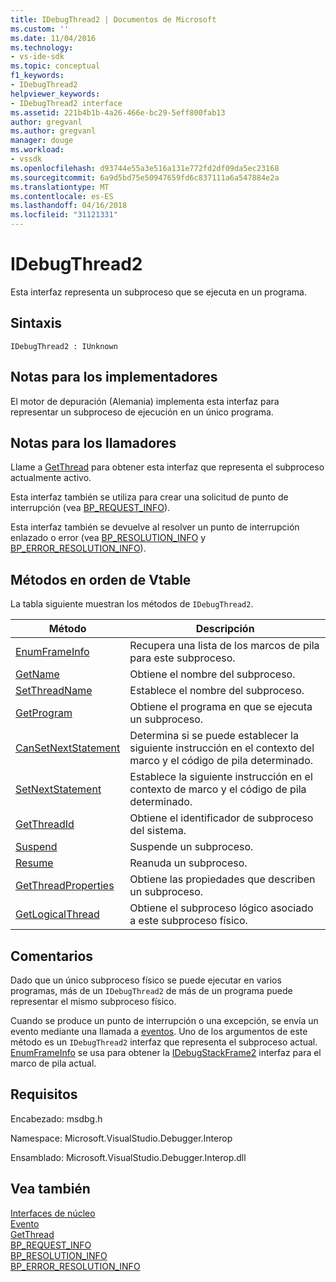 ```yaml
---
title: IDebugThread2 | Documentos de Microsoft
ms.custom: ''
ms.date: 11/04/2016
ms.technology:
- vs-ide-sdk
ms.topic: conceptual
f1_keywords:
- IDebugThread2
helpviewer_keywords:
- IDebugThread2 interface
ms.assetid: 221b4b1b-4a26-466e-bc29-5eff800fab13
author: gregvanl
ms.author: gregvanl
manager: douge
ms.workload:
- vssdk
ms.openlocfilehash: d93744e55a3e516a131e772fd2df09da5ec23168
ms.sourcegitcommit: 6a9d5bd75e50947659fd6c837111a6a547884e2a
ms.translationtype: MT
ms.contentlocale: es-ES
ms.lasthandoff: 04/16/2018
ms.locfileid: "31121331"
---
```

# <a name="idebugthread2"></a>IDebugThread2
Esta interfaz representa un subproceso que se ejecuta en un programa.  
  
## <a name="syntax"></a>Sintaxis  
  
```  
IDebugThread2 : IUnknown  
```  
  
## <a name="notes-for-implementers"></a>Notas para los implementadores  
 El motor de depuración (Alemania) implementa esta interfaz para representar un subproceso de ejecución en un único programa.  
  
## <a name="notes-for-callers"></a>Notas para los llamadores  
 Llame a [GetThread](../../../extensibility/debugger/reference/idebugstackframe2-getthread.md) para obtener esta interfaz que representa el subproceso actualmente activo.  
  
 Esta interfaz también se utiliza para crear una solicitud de punto de interrupción (vea [BP_REQUEST_INFO](../../../extensibility/debugger/reference/bp-request-info.md)).  
  
 Esta interfaz también se devuelve al resolver un punto de interrupción enlazado o error (vea [BP_RESOLUTION_INFO](../../../extensibility/debugger/reference/bp-resolution-info.md) y [BP_ERROR_RESOLUTION_INFO](../../../extensibility/debugger/reference/bp-error-resolution-info.md)).  
  
## <a name="methods-in-vtable-order"></a>Métodos en orden de Vtable  
 La tabla siguiente muestran los métodos de `IDebugThread2`.  
  
|Método|Descripción|  
|------------|-----------------|  
|[EnumFrameInfo](../../../extensibility/debugger/reference/idebugthread2-enumframeinfo.md)|Recupera una lista de los marcos de pila para este subproceso.|  
|[GetName](../../../extensibility/debugger/reference/idebugthread2-getname.md)|Obtiene el nombre del subproceso.|  
|[SetThreadName](../../../extensibility/debugger/reference/idebugthread2-setthreadname.md)|Establece el nombre del subproceso.|  
|[GetProgram](../../../extensibility/debugger/reference/idebugthread2-getprogram.md)|Obtiene el programa en que se ejecuta un subproceso.|  
|[CanSetNextStatement](../../../extensibility/debugger/reference/idebugthread2-cansetnextstatement.md)|Determina si se puede establecer la siguiente instrucción en el contexto del marco y el código de pila determinado.|  
|[SetNextStatement](../../../extensibility/debugger/reference/idebugthread2-setnextstatement.md)|Establece la siguiente instrucción en el contexto de marco y el código de pila determinado.|  
|[GetThreadId](../../../extensibility/debugger/reference/idebugthread2-getthreadid.md)|Obtiene el identificador de subproceso del sistema.|  
|[Suspend](../../../extensibility/debugger/reference/idebugthread2-suspend.md)|Suspende un subproceso.|  
|[Resume](../../../extensibility/debugger/reference/idebugthread2-resume.md)|Reanuda un subproceso.|  
|[GetThreadProperties](../../../extensibility/debugger/reference/idebugthread2-getthreadproperties.md)|Obtiene las propiedades que describen un subproceso.|  
|[GetLogicalThread](../../../extensibility/debugger/reference/idebugthread2-getlogicalthread.md)|Obtiene el subproceso lógico asociado a este subproceso físico.|  
  
## <a name="remarks"></a>Comentarios  
 Dado que un único subproceso físico se puede ejecutar en varios programas, más de un `IDebugThread2` de más de un programa puede representar el mismo subproceso físico.  
  
 Cuando se produce un punto de interrupción o una excepción, se envía un evento mediante una llamada a [eventos](../../../extensibility/debugger/reference/idebugeventcallback2-event.md). Uno de los argumentos de este método es un `IDebugThread2` interfaz que representa el subproceso actual. [EnumFrameInfo](../../../extensibility/debugger/reference/idebugthread2-enumframeinfo.md) se usa para obtener la [IDebugStackFrame2](../../../extensibility/debugger/reference/idebugstackframe2.md) interfaz para el marco de pila actual.  
  
## <a name="requirements"></a>Requisitos  
 Encabezado: msdbg.h  
  
 Namespace: Microsoft.VisualStudio.Debugger.Interop  
  
 Ensamblado: Microsoft.VisualStudio.Debugger.Interop.dll  
  
## <a name="see-also"></a>Vea también  
 [Interfaces de núcleo](../../../extensibility/debugger/reference/core-interfaces.md)   
 [Evento](../../../extensibility/debugger/reference/idebugeventcallback2-event.md)   
 [GetThread](../../../extensibility/debugger/reference/idebugstackframe2-getthread.md)   
 [BP_REQUEST_INFO](../../../extensibility/debugger/reference/bp-request-info.md)   
 [BP_RESOLUTION_INFO](../../../extensibility/debugger/reference/bp-resolution-info.md)   
 [BP_ERROR_RESOLUTION_INFO](../../../extensibility/debugger/reference/bp-error-resolution-info.md)